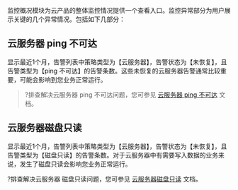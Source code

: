 监控概况模块为云产品的整体监控情况提供一个查看入口。监控异常部分为用户展示关键的几个异常情况。包括如下几部分：

## 云服务器 ping 不可达

显示最近1个月，告警列表中策略类型为【云服务器】，告警状态为【未恢复】，且告警类型为【ping 不可达】的告警条数。这些未恢复的云服务器告警通常比较重要，可能会影响到您业务正常运行。

> ?排查解决云服务器 ping 不可达问题，您可参见 [云服务器 ping 不可达](https://cloud.tencent.com/document/product/248/44699) 文档。

## 云服务器磁盘只读

显示最近1个月，告警列表中策略类型为【云服务器】，告警状态为【未恢复】，且告警类型为【磁盘只读】的告警条数。对于云服务器中有需要写入数据的业务来说，发生了磁盘只读会影响您业务正常运行。

?排查解决云服务器 磁盘只读问题，您可参见 [云服务器磁盘只读](https://cloud.tencent.com/document/product/248/44703) 文档。

